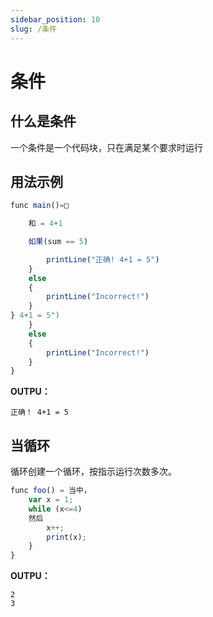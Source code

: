 ```yaml
---
sidebar_position: 10
slug: /条件
---
```


# 条件

## 什么是条件

一个条件是一个代码块，只在满足某个要求时运行

## 用法示例

```jsx
func main()=□

    和 = 4+1

    如果(sum == 5)

        printLine("正确! 4+1 = 5")
    }
    else
    {
        printLine("Incorrect!")
    }
} 4+1 = 5")
    }
    else
    {
        printLine("Incorrect!")
    }
}
```

**OUTPU：**

`正确！ 4+1 = 5`

## 当循环

循环创建一个循环，按指示运行次数多次。

```jsx
func foo() = 当中，
    var x = 1;
    while (x<=4)
    然后
        x++;
        print(x);
    }
}
```

**OUTPU：**

```
2
3
```

